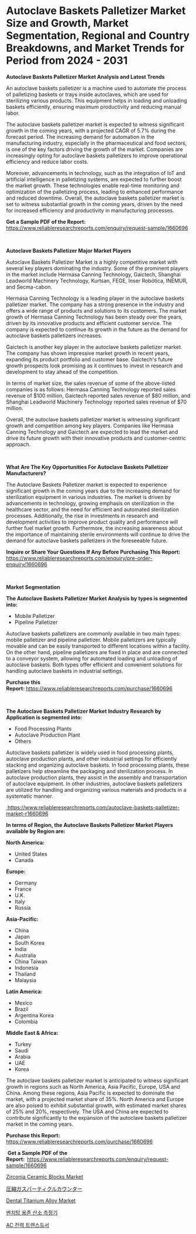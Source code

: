 <p><h1>Autoclave Baskets Palletizer Market Size and Growth, Market Segmentation, Regional and Country Breakdowns, and Market Trends for Period from 2024 -  2031</h1></p><p><strong>Autoclave Baskets Palletizer Market Analysis and Latest Trends</strong></p>
<p><p>An autoclave baskets palletizer is a machine used to automate the process of palletizing baskets or trays inside autoclaves, which are used for sterilizing various products. This equipment helps in loading and unloading baskets efficiently, ensuring maximum productivity and reducing manual labor.</p><p>The autoclave baskets palletizer market is expected to witness significant growth in the coming years, with a projected CAGR of 5.7% during the forecast period. The increasing demand for automation in the manufacturing industry, especially in the pharmaceutical and food sectors, is one of the key factors driving the growth of the market. Companies are increasingly opting for autoclave baskets palletizers to improve operational efficiency and reduce labor costs.</p><p>Moreover, advancements in technology, such as the integration of IoT and artificial intelligence in palletizing systems, are expected to further boost the market growth. These technologies enable real-time monitoring and optimization of the palletizing process, leading to enhanced performance and reduced downtime. Overall, the autoclave baskets palletizer market is set to witness substantial growth in the coming years, driven by the need for increased efficiency and productivity in manufacturing processes.</p></p>
<p><strong>Get a Sample PDF of the Report:&nbsp;</strong> <a href="https://www.reliableresearchreports.com/enquiry/request-sample/1660696">https://www.reliableresearchreports.com/enquiry/request-sample/1660696</a></p>
<p>&nbsp;</p>
<p><strong>Autoclave Baskets Palletizer Major Market Players</strong></p>
<p><p>Autoclave Baskets Palletizer Market is a highly competitive market with several key players dominating the industry. Some of the prominent players in the market include Hermasa Canning Technology, Gaictech, Shanghai Leadworld Machinery Technology, Kurtsan, FEGE, Inser Robótica, INEMUR, and Secma-cabon.</p><p>Hermasa Canning Technology is a leading player in the autoclave baskets palletizer market. The company has a strong presence in the industry and offers a wide range of products and solutions to its customers. The market growth of Hermasa Canning Technology has been steady over the years, driven by its innovative products and efficient customer service. The company is expected to continue its growth in the future as the demand for autoclave baskets palletizers increases.</p><p>Gaictech is another key player in the autoclave baskets palletizer market. The company has shown impressive market growth in recent years, expanding its product portfolio and customer base. Gaictech's future growth prospects look promising as it continues to invest in research and development to stay ahead of the competition.</p><p>In terms of market size, the sales revenue of some of the above-listed companies is as follows: Hermasa Canning Technology reported sales revenue of $100 million, Gaictech reported sales revenue of $80 million, and Shanghai Leadworld Machinery Technology reported sales revenue of $70 million.</p><p>Overall, the autoclave baskets palletizer market is witnessing significant growth and competition among key players. Companies like Hermasa Canning Technology and Gaictech are expected to lead the market and drive its future growth with their innovative products and customer-centric approach.</p></p>
<p>&nbsp;</p>
<p><strong>What Are The Key Opportunities For Autoclave Baskets Palletizer Manufacturers?</strong></p>
<p><p>The Autoclave Baskets Palletizer market is expected to experience significant growth in the coming years due to the increasing demand for sterilization equipment in various industries. The market is driven by advancements in technology, growing emphasis on sterilization in the healthcare sector, and the need for efficient and automated sterilization processes. Additionally, the rise in investments in research and development activities to improve product quality and performance will further fuel market growth. Furthermore, the increasing awareness about the importance of maintaining sterile environments will continue to drive the demand for autoclave baskets palletizers in the foreseeable future.</p></p>
<p><strong>Inquire or Share Your Questions If Any Before Purchasing This Report:</strong> <a href="https://www.reliableresearchreports.com/enquiry/pre-order-enquiry/1660696">https://www.reliableresearchreports.com/enquiry/pre-order-enquiry/1660696</a></p>
<p>&nbsp;</p>
<p><strong>Market Segmentation</strong></p>
<p><strong>The Autoclave Baskets Palletizer Market Analysis by types is segmented into:</strong></p>
<p><ul><li>Mobile Palletizer</li><li>Pipeline Palletizer</li></ul></p>
<p><p>Autoclave baskets palletizers are commonly available in two main types: mobile palletizer and pipeline palletizer. Mobile palletizers are typically movable and can be easily transported to different locations within a facility. On the other hand, pipeline palletizers are fixed in place and are connected to a conveyor system, allowing for automated loading and unloading of autoclave baskets. Both types offer efficient and convenient solutions for handling autoclave baskets in industrial settings.</p></p>
<p><strong>Purchase this Report:&nbsp;</strong><a href="https://www.reliableresearchreports.com/purchase/1660696">https://www.reliableresearchreports.com/purchase/1660696</a></p>
<p>&nbsp;</p>
<p><strong>The Autoclave Baskets Palletizer Market Industry Research by Application is segmented into:</strong></p>
<p><ul><li>Food Processing Plants</li><li>Autoclave Production Plant</li><li>Others</li></ul></p>
<p><p>Autoclave baskets palletizer is widely used in food processing plants, autoclave production plants, and other industrial settings for efficiently stacking and organizing autoclave baskets. In food processing plants, these palletizers help streamline the packaging and sterilization process. In autoclave production plants, they assist in the assembly and transportation of autoclave equipment. In other industries, autoclave baskets palletizers are utilized for handling and organizing various materials and products in a systematic manner.</p></p>
<p><a href="https://www.reliableresearchreports.com/autoclave-baskets-palletizer-market-r1660696">&nbsp;https://www.reliableresearchreports.com/autoclave-baskets-palletizer-market-r1660696</a></p>
<p><strong>In terms of Region, the Autoclave Baskets Palletizer Market Players available by Region are:</strong></p>
<p>
    <p> <strong> North America: </strong>
        <ul>
            <li>United States</li>
            <li>Canada</li>
        </ul>
        </p> 
    <p> <strong> Europe: </strong>
        <ul>
            <li>Germany</li>
            <li>France</li>
            <li>U.K.</li>
            <li>Italy</li>
            <li>Russia</li>
        </ul>
        </p> 
    <p> <strong> Asia-Pacific: </strong>
        <ul>
            <li>China</li>
            <li>Japan</li>
            <li>South Korea</li>
            <li>India</li>
            <li>Australia</li>
            <li>China Taiwan</li>
            <li>Indonesia</li>
            <li>Thailand</li>
            <li>Malaysia</li>
        </ul>
        </p> 
    <p> <strong> Latin America: </strong>
        <ul>
            <li>Mexico</li>
            <li>Brazil</li>
            <li>Argentina Korea</li>
            <li>Colombia</li>
        </ul>
        </p> 
    <p> <strong> Middle East & Africa: </strong>
        <ul>
            <li>Turkey</li>
            <li>Saudi</li>
            <li>Arabia</li>
            <li>UAE</li>
            <li>Korea</li>
        </ul>
    </p>
    </p>
<p><p>The autoclave baskets palletizer market is anticipated to witness significant growth in regions such as North America, Asia Pacific, Europe, USA and China. Among these regions, Asia Pacific is expected to dominate the market, with a projected market share of 35%. North America and Europe are also poised to exhibit substantial growth, with estimated market shares of 25% and 20%, respectively. The USA and China are expected to contribute significantly to the expansion of the autoclave baskets palletizer market in the coming years.</p></p>
<p><strong>Purchase this Report: </strong><a href="https://www.reliableresearchreports.com/purchase/1660696">https://www.reliableresearchreports.com/purchase/1660696</a></p>
<p>&nbsp;<strong>Get a Sample PDF of the Report:&nbsp;&nbsp;</strong><a href="https://www.reliableresearchreports.com/enquiry/request-sample/1660696">https://www.reliableresearchreports.com/enquiry/request-sample/1660696</a></p>
<p><strong></strong></p>
<p><p><a href="https://github.com/julyju69/Market-Research-Report-List-3/blob/main/zirconia-ceramic-blocks-market.md">Zirconia Ceramic Blocks Market</a></p><p><a href="https://medium.com/@estasprer20231/%E5%9C%A7%E7%B8%AE%E3%82%AC%E3%82%B9%E7%B2%92%E5%AD%90%E3%82%AB%E3%82%A6%E3%83%B3%E3%82%BF%E3%83%BC%E5%B8%82%E5%A0%B4%E3%81%AE%E3%82%B5%E3%82%A4%E3%82%BA%E3%81%A8%E3%82%B7%E3%82%A7%E3%82%A2%E5%88%86%E6%9E%90-%E6%88%90%E9%95%B7%E3%83%88%E3%83%AC%E3%83%B3%E3%83%89%E3%81%A8%E4%BA%88%E6%B8%AC-2024%E5%B9%B4-2031%E5%B9%B4-a142c21c4648">圧縮ガスパーティクルカウンター</a></p><p><a href="https://github.com/nathandecarvalho/Market-Research-Report-List-3/blob/main/dental-titanium-alloy-market.md">Dental Titanium Alloy Market</a></p><p><a href="https://medium.com/@rowedrowe/%EA%B8%80%EB%A1%9C%EB%B2%8C-%EB%B2%A4%EC%B9%98%ED%83%91-%EC%9A%A9%ED%95%B4-%EC%82%B0%EC%86%8C-%EB%AF%B8%ED%84%B0-%EC%8B%9C%EC%9E%A5-%EA%B7%9C%EB%AA%A8-%EB%B0%8F-%EC%A0%90%EC%9C%A0%EC%9C%A8-%EB%B6%84%EC%84%9D-%EC%A0%9C%ED%92%88-%EC%9C%A0%ED%98%95-%EC%9D%91%EC%9A%A9-%EB%B6%84%EC%95%BC-%EC%A7%80%EC%97%AD%EB%B3%84-%EC%98%88%EC%B8%A1-2024-2031-5c96d9f94510">벤치탑 용존 산소 측정기</a></p><p><a href="https://medium.com/@ethawolf/ac-%EC%A0%84%EB%A0%A5-%EB%B3%80%ED%99%98%EA%B8%B0-%EC%8B%9C%EC%9E%A5-%EC%97%AD%ED%95%99-%EB%B0%8F-%EC%84%B1%EC%9E%A5-%EB%8F%99%EB%A0%A5%EC%9D%84-%EB%B6%84%EC%84%9D%ED%95%98%EA%B3%A0-2024%EB%85%84%EB%B6%80%ED%84%B0-2031%EB%85%84%EA%B9%8C%EC%A7%80-%EC%98%88%EC%B8%A1%ED%95%A9%EB%8B%88%EB%8B%A4-21610dca2ab4">AC 전력 트랜스듀서</a></p></p>